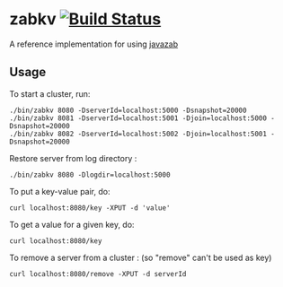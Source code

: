 zabkv [![Build Status](https://travis-ci.org/ZK-1931/zabkv.svg?branch=master)](https://travis-ci.org/ZK-1931/zabkv)
=====

A reference implementation for using [javazab](https://github.com/ZK-1931/javazab)

Usage
-----
To start a cluster, run:

    ./bin/zabkv 8080 -DserverId=localhost:5000 -Dsnapshot=20000
    ./bin/zabkv 8081 -DserverId=localhost:5001 -Djoin=localhost:5000 -Dsnapshot=20000
    ./bin/zabkv 8082 -DserverId=localhost:5002 -Djoin=localhost:5001 -Dsnapshot=20000

Restore server from log directory :

    ./bin/zabkv 8080 -Dlogdir=localhost:5000

To put a key-value pair, do:

    curl localhost:8080/key -XPUT -d 'value'

To get a value for a given key, do:

    curl localhost:8080/key

To remove a server from a cluster : (so "remove" can't be used as key)

    curl localhost:8080/remove -XPUT -d serverId

